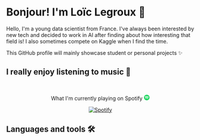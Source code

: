 # Bonjour! I'm Loïc Legroux 👋

Hello, I'm a young data scientist from France. I've always been interested by new tech and decided to work in AI after finding about how interesting that field is!
I also sometimes compete on Kaggle when I find the time.  
  
This GitHub profile will mainly showcase student or personal projects ✨

## I really enjoy listening to music 🎵 

&nbsp;<div align="center">
What I'm currently playing on Spotify <img src="./assets/spotify.svg" width="15">  
  
[![Spotify](https://loiclgrxreadme-git-main-loiclgrxs-projects.vercel.app/api/spotify?background_color=0d1117&border_color=ffffff)](https://open.spotify.com/user/31577jvu3ws3qi5fgtzjqnf6vhdu)
</div>

## Languages and tools 🛠️
